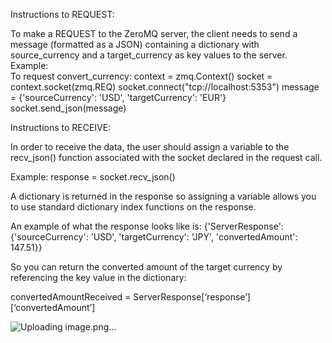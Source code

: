 Instructions to REQUEST:

To make a REQUEST to the ZeroMQ server, the client needs to send a message (formatted as a JSON) containing a dictionary with source_currency and a target_currency as key values to the server. 
Example:   
To request convert_currency:
    context = zmq.Context()
    socket = context.socket(zmq.REQ)
    socket.connect("tcp://localhost:5353")
    message = {'sourceCurrency': 'USD', 'targetCurrency': 'EUR'}
    socket.send_json(message)

Instructions to RECEIVE:

In order to receive the data, the user should assign a variable to the recv_json() function associated with the socket declared in the request call. 

Example:
response = socket.recv_json()

A dictionary is returned in the response so assigning a variable allows you to use standard dictionary index functions on the response.

An example of what the response looks like is:
{'ServerResponse': {'sourceCurrency': 'USD', 'targetCurrency': 'JPY', 'convertedAmount': 147.51}}

So you can return the converted amount of the target currency by referencing the key value in the dictionary:

convertedAmountReceived = ServerResponse[‘response’][‘convertedAmount’]
 
![Uploading image.png…]()

